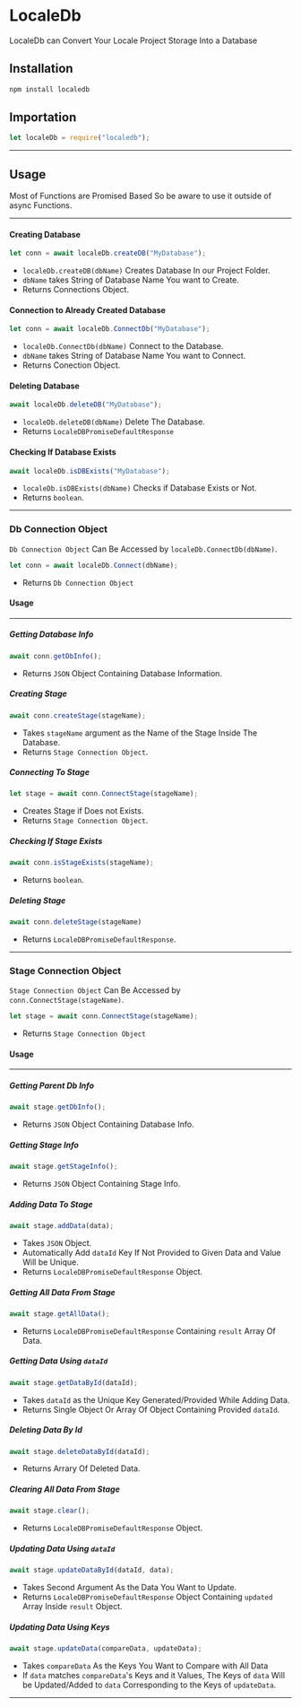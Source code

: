 # LocaleDb

LocaleDb can Convert Your Locale Project Storage Into a Database

## Installation

```js
npm install localedb
```

## Importation
```js
let localeDb = require("localedb");
```
___

## Usage

Most of Functions are Promised Based So be aware to use it outside of async Functions.
___
#### Creating Database

```js
let conn = await localeDb.createDB("MyDatabase");
```
- ```localeDb.createDB(dbName)``` Creates Database In our Project Folder.
- ```dbName``` takes String of Database Name You want to Create.
- Returns Connections Object.

#### Connection to Already Created Database

```js
let conn = await localeDb.ConnectDb("MyDatabase");
```
- ```localeDb.ConnectDb(dbName)``` Connect to the Database.
- ```dbName``` takes String of Database Name You want to Connect.
- Returns Conection Object.

#### Deleting Database
```js
await localeDb.deleteDB("MyDatabase");
```
- ```localeDb.deleteDB(dbName)``` Delete The Database.
- Returns ```LocaleDBPromiseDefaultResponse``` 

#### Checking If Database Exists
```js
await localeDb.isDBExists("MyDatabase");
```
- ```localeDb.isDBExists(dbName)``` Checks if Database Exists or Not.
- Returns ```boolean```.

___

### Db Connection Object
```Db Connection Object``` Can Be Accessed by ```localeDb.ConnectDb(dbName)```.

```js
let conn = await localeDb.Connect(dbName);
```
- Returns ```Db Connection Object```

#### Usage
------------
##### Getting Database Info
```js
await conn.getDbInfo();
```
- Returns ```JSON``` Object Containing Database Information.

##### Creating Stage
```js
await conn.createStage(stageName);
```
- Takes ```stageName``` argument as the Name of the Stage Inside The Database.
- Returns ```Stage Connection Object```.

##### Connecting To Stage
```js
let stage = await conn.ConnectStage(stageName);
```
- Creates Stage if Does not Exists.
- Returns ```Stage Connection Object```.

##### Checking If Stage Exists
```js
await conn.isStageExists(stageName);
```
- Returns ```boolean```.

##### Deleting Stage
```js
await conn.deleteStage(stageName)
```
- Returns ```LocaleDBPromiseDefaultResponse```.

---
### Stage Connection Object

```Stage Connection Object``` Can Be Accessed by ```conn.ConnectStage(stageName)```.

```js
let stage = await conn.ConnectStage(stageName);
```
- Returns ```Stage Connection Object```

#### Usage
------------

##### Getting Parent Db Info
```js
await stage.getDbInfo();
```
- Returns ```JSON``` Object Containing Database Info.

##### Getting Stage Info
```js
await stage.getStageInfo();
```
- Returns ```JSON``` Object Containing Stage Info.

##### Adding Data To Stage
```js
await stage.addData(data);
```
- Takes ```JSON``` Object.
- Automatically Add ```dataId``` Key If Not Provided to Given Data and Value Will be Unique.
- Returns ```LocaleDBPromiseDefaultResponse``` Object.

##### Getting All Data From Stage
```js
await stage.getAllData();
```
- Returns ```LocaleDBPromiseDefaultResponse``` Containing ```result``` Array Of Data.

##### Getting Data Using ```dataId```
```js
await stage.getDataById(dataId);
```
- Takes ```dataId``` as the Unique Key Generated/Provided While Adding Data.
- Returns Single Object Or Array Of Object Containing Provided ```dataId```.

##### Deleting Data By Id
```js
await stage.deleteDataById(dataId);
```
- Returns Arrary Of Deleted Data.

##### Clearing All Data From Stage
```js
await stage.clear();
```
- Returns ```LocaleDBPromiseDefaultResponse``` Object.

##### Updating Data Using ```dataId```
```js
await stage.updateDataById(dataId, data);
```
- Takes Second Argument As the Data You Want to Update.
- Returns ```LocaleDBPromiseDefaultResponse``` Object Containing ```updated``` Array Inside ```result``` Object. 

##### Updating Data Using Keys
```js
await stage.updateData(compareData, updateData);
```
- Takes ```compareData``` As the Keys You Want to Compare with All Data
- If ```data``` matches ```compareData```'s Keys and it Values, The Keys of ```data``` Will be Updated/Added to ```data``` Corresponding to the Keys of ```updateData```.

___